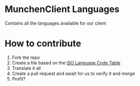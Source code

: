 # MunchenClient Languages
Contains all the languages available for our client

# How to contribute
1. Fork the repo
2. Create a file based on the [ISO Language Code Table](http://www.lingoes.net/en/translator/langcode.htm)
3. Translate it all
4. Create a pull request and await for us to verify it and merge
5. Profit?
